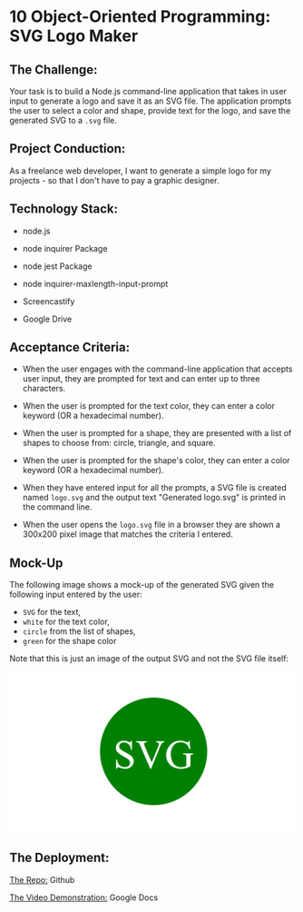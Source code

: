 # 10 Object-Oriented Programming: SVG Logo Maker

## The Challenge:

Your task is to build a Node.js command-line application that takes in user input to generate a logo and save it as an SVG file. The application prompts the user to select a color and shape, provide text for the logo, and save the generated SVG to a `.svg` file.



## Project Conduction:
As a freelance web developer, I want to generate a simple logo for my projects - so that I don't have to pay a graphic designer.



## Technology Stack:
- node.js
- node inquirer Package
- node jest Package
- node inquirer-maxlength-input-prompt

- Screencastify 
- Google Drive



## Acceptance Criteria:
- When the user engages with the command-line application that accepts user input, they are prompted for text and can enter up to three characters.

- When the user is prompted for the text color, they can enter a color keyword (OR a hexadecimal number).

- When the user is prompted for a shape, they are presented with a list of shapes to choose from: circle, triangle, and square.

- When the user is prompted for the shape's color, they can enter a color keyword (OR a hexadecimal number).

- When they have entered input for all the prompts, a SVG file is created named `logo.svg` and the output text "Generated logo.svg" is printed in the command line.

- When the user opens the `logo.svg` file in a browser they are shown a 300x200 pixel image that matches the criteria I entered.



## Mock-Up

The following image shows a mock-up of the generated SVG given the following input entered by the user: 
- `SVG` for the text, 
- `white` for the text color, 
- `circle` from the list of shapes,
- `green` for the shape color

Note that this is just an image of the output SVG and not the SVG file itself:

![Image showing a green circle with white text that reads "SVG.".](./Images/10-oop-homework-demo.png)



## The Deployment:

[The Repo:](https://github.com/NovaLanceBrittany/HW-10-SVG-Logo-Maker) Github

[The Video Demonstration:](https://docs.google.com/document/d/17PfuWf85-HweAjEyqr-i_91z3q5OKeJ-1kr_-t8-U-I/edit?usp=sharing) Google Docs 

